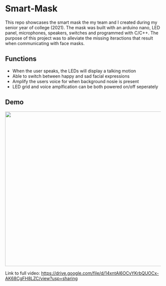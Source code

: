 # Smart-Mask
This repo showcases the smart mask the my team and I created during my senior year of college (2021). The mask was built with an arduino nano, LED panel, microphones, speakers, switches and programmed with C/C++. The purpose of this project was to alleviate the missing iteractions that result when communicating with face masks. 

## Functions
 * When the user speaks, the LEDs will display a talking motion
 * Able to switch between happy and sad facial expressions
 * Amplify the users voice for when background nosie is present
 * LED grid and voice amplfication can be both powered on/off seperately

## Demo
<p align="center">
<img width="700" height="500" src="images/smartg.gif">
</p>

Link to full video: https://drive.google.com/file/d/14xntAl6OCvYKrbQUOCx-AK68CgFH8LZC/view?usp=sharing
